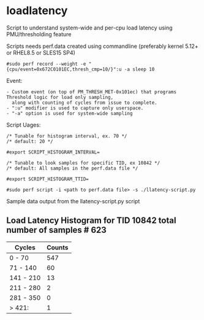 # loadlatency
Script to understand system-wide and per-cpu load latency using PMU/thresholding feature

Scripts needs perf.data created using commandline
(preferably kernel 5.12+ or RHEL8.5 or SLES15 SP4)

	#sudo perf record --weight -e "{cpu/event=0x672C0101EC,thresh_cmp=10/}":u -a sleep 10

   Event:
   
    - Custom event (on top of PM_THRESH_MET-0x101ec) that programs Threshold logic for load only sampling,
      along with counting of cycles from issue to complete.
    - ":u" modifier is used to capture only userspace. 
    - "-a" option is used for system-wide sampling

Script Uages:

    /* Tunable for histogram interval, ex. 70 */
    /* default: 20 */

    #export SCRIPT_HISTOGRAM_INTERVAL=

    /* Tunable to look samples for specific TID, ex 10842 */
    /* default: All samples in the perf.data file */

    #export SCRIPT_HISTOGRAM_TTID=

    #sudo perf script -i <path to perf.data file> -s ./llatency-script.py

Sample data output from the llatency-script.py script 

Load Latency Histogram for TID 10842 total number of samples #      623
-------------------------------------------------------------------------------

|     Cycles  |    Counts |
|-------------|-----------|	
|   0 - 70    |  547      |
| 71 - 140    |   60      | 
|141 - 210    |   13      | 
|211 - 280    |    2      |
|281 - 350    |    0      |
|   > 421:    |    1      |

